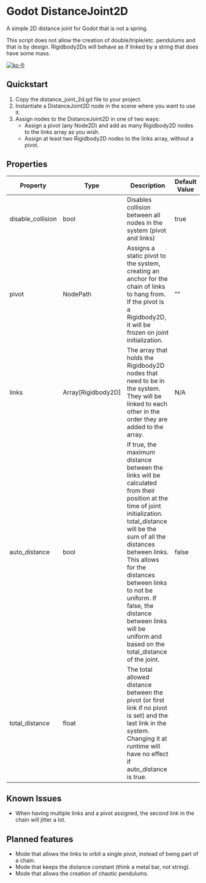 # Godot DistanceJoint2D
A simple 2D distance joint for Godot that is not a spring.

This script does not allow the creation of double/triple/etc. pendulums and that is by design. Rigidbody2Ds will behave as if linked by a string that does have some mass.

[![ko-fi](https://ko-fi.com/img/githubbutton_sm.svg)](https://ko-fi.com/L4L2128QIJ)

## Quickstart
1. Copy the distance_joint_2d.gd file to your project.
2. Instantiate a DistanceJoint2D node in the scene where you want to use it.
3. Assign nodes to the DistanceJoint2D in one of two ways:
   * Assign a pivot (any Node2D) and add as many Rigidbody2D nodes to the links array as you wish.
   * Assign at least two Rigidbody2D nodes to the links array, without a pivot.

## Properties

|Property|Type|Description|Default Value|
|--------|----|-----------|-------------|
|disable_collision|bool|Disables collision between all nodes in the system (pivot and links)|true|
|pivot|NodePath|Assigns a static pivot to the system, creating an anchor for the chain of links to hang from. If the pivot is a Rigidbody2D, it will be frozen on joint initialization.|""|
|links|Array[Rigidbody2D]|The array that holds the Rigidbody2D nodes that need to be in the system. They will be linked to each other in the order they are added to the array.|N/A|
|auto_distance|bool|If true, the maximum distance between the links will be calculated from their position at the time of joint initialization. total_distance will be the sum of all the distances between links. This allows for the distances between links to not be uniform. If false, the distance between links will be uniform and based on the total_distance of the joint.|false|
|total_distance|float|The total allowed distance between the pivot (or first link if no pivot is set) and the last link in the system. Changing it at runtime will have no effect if auto_distance is true.|

## Known Issues
* When having multiple links and a pivot assigned, the second link in the chain will jitter a lot.

## Planned features
* Mode that allows the links to orbit a single pivot, instead of being part of a chain.
* Mode that keeps the distance constant (think a metal bar, not string).
* Mode that allows the creation of chaotic pendulums.
